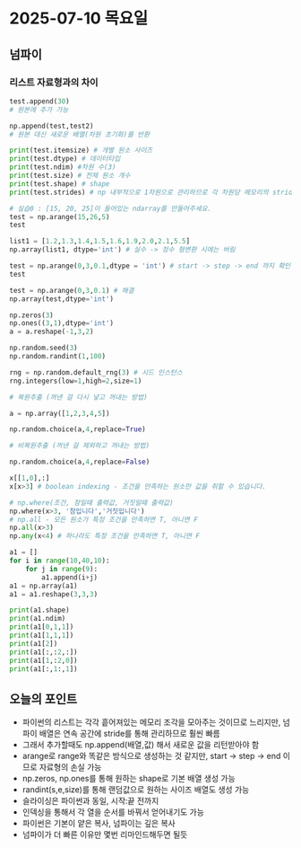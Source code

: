 # 2025-07-10 목요일

## 넘파이

### 리스트 자료형과의 차이
```python
test.append(30)
# 원본에 추가 가능
```
```python
np.append(test,test2)
# 원본 대신 새로운 배열(차원 초기화)를 반환
```

```python
print(test.itemsize) # 개별 원소 사이즈
print(test.dtype) # 데이터타입
print(test.ndim) #차원 수(3)
print(test.size) # 전체 원소 개수
print(test.shape) # shape
print(test.strides) # np 내부적으로 1차원으로 관리하므로 각 차원당 메모리의 stride
```

```python
# 실습0 : [15, 20, 25]이 들어있는 ndarray를 만들어주세요.
test = np.arange(15,26,5)
test
```

```python
list1 = [1.2,1.3,1.4,1.5,1.6,1.9,2.0,2.1,5.5]
np.array(list1, dtype='int') # 실수 -> 정수 형변환 시에는 버림
```

```python
test = np.arange(0,3,0.1,dtype = 'int') # start -> step -> end 까지 확인하는 순서이므로 앞의 과정에서 소숫점이 버려짐
test
```

```python
test = np.arange(0,3,0.1) # 해결
np.array(test,dtype='int')
```

```python
np.zeros(3)
np.ones((3,1),dtype='int')
a = a.reshape(-1,3,2)
```

```python
np.random.seed(3)
np.random.randint(1,100)

rng = np.random.default_rng(3) # 시드 인스턴스
rng.integers(low=1,high=2,size=1)

# 복원추출 (꺼낸 걸 다시 넣고 꺼내는 방법)

a = np.array([1,2,3,4,5])

np.random.choice(a,4,replace=True)

# 비복원추출 (꺼낸 걸 제외하고 꺼내는 방법)

np.random.choice(a,4,replace=False)
```

```python
x[[1,0],:]
x[x>3] # boolean indexing - 조건을 만족하는 원소만 값을 취할 수 있습니다.
```

```python
# np.where(조건, 참일때 출력값, 거짓일때 출력값)
np.where(x>3, '참입니다','거짓입니다')
# np.all - 모든 원소가 특정 조건을 만족하면 T, 아니면 F
np.all(x>3)
np.any(x<4) # 하나라도 특정 조건을 만족하면 T, 아니면 F

```

```python
a1 = []
for i in range(10,40,10):
    for j in range(9):
        a1.append(i+j)
a1 = np.array(a1)
a1 = a1.reshape(3,3,3)

print(a1.shape)
print(a1.ndim)
print(a1[0,1,1])
print(a1[1,1,1])
print(a1[2])
print(a1[:,:2,:])
print(a1[1,:2,0])
print(a1[:,1:,1])
```

## 오늘의 포인트
- 파이썬의 리스트는 각각 흩어져있는 메모리 조각을 모아주는 것이므로 느리지만, 넘파이 배열은 연속 공간에 stride를 통해 관리하므로 훨씬 빠름
- 그래서 추가할때도 np.append(배열,값) 해서 새로운 값을 리턴받아야 함
- arange로 range와 똑같은 방식으로 생성하는 것 같지만, start -> step -> end 이므로 자료형의 손실 가능
- np.zeros, np.ones를 통해 원하는 shape로 기본 배열 생성 가능
- randint(s,e,size)를 통해 랜덤값으로 원하는 사이즈 배열도 생성 가능
- 슬라이싱은 파이썬과 동일, 시작:끝 전까지
- 인덱싱을 통해서 각 열을 순서를 바꿔서 얻어내기도 가능
- 파이썬은 기본이 얕은 복사, 넘파이는 깊은 복사
- 넘파이가 더 빠른 이유만 몇번 리마인드해두면 될듯